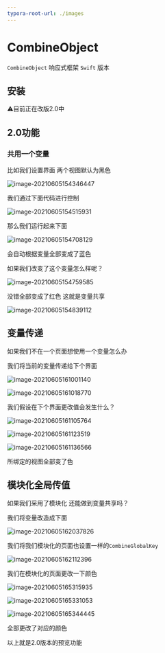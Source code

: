 ```yaml
---
typora-root-url: ./images
---
```


# CombineObject

`CombineObject` 响应式框架 `Swift` 版本

## 安装

⚠️目前正在改版2.0中

## 2.0功能

### 共用一个变量

比如我们设置界面 两个视图默认为黑色

![image-20210605154346447](/image-20210605154346447.png)

我们通过下面代码进行控制

![image-20210605154515931](/image-20210605154515931.png)

那么我们运行起来下面

![image-20210605154708129](/image-20210605154708129.png)

会自动根据变量全部变成了蓝色

如果我们改变了这个变量怎么样呢？

![image-20210605154759585](/image-20210605154759585.png)

没错全部变成了红色 这就是变量共享

![image-20210605154839112](/image-20210605154839112.png)

## 变量传递

如果我们不在一个页面想使用一个变量怎么办

我们将当前的变量传递给下个界面

![image-20210605161001140](/image-20210605161001140.png)

![image-20210605161018770](/image-20210605161018770.png)

我们假设在下个界面更改值会发生什么？

![image-20210605161105764](/image-20210605161105764.png)

![image-20210605161123519](/image-20210605161123519.png)

![image-20210605161136566](/image-20210605161136566.png)

所绑定的视图全部变了色

## 模块化全局传值

如果我们采用了模块化 还能做到变量共享吗？

我们将变量改造成下面

![image-20210605162037826](/image-20210605162037826.png)

我们将我们模块化的页面也设置一样的`CombineGlobalKey`

![image-20210605162112396](/image-20210605162112396.png)

我们在模块化的页面更改一下颜色

![image-20210605165315935](/image-20210605165315935.png)

![image-20210605165331053](/image-20210605165331053.png)

![image-20210605165344445](/image-20210605165344445.png)

全部更改了对应的颜色

以上就是2.0版本的预览功能
